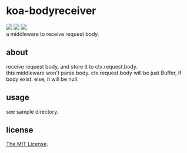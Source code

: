 koa-bodyreceiver
=====
[![][mit-badge]][mit] [![][node-badge]][node] [![][koa-badge]][koa]  
a middleware to receive request body.

about
-----
receive request body, and store it to ctx.request.body.  
this middleware won't parse body.
ctx.request.body will be just Buffer, if body exist. else, it will be null.

usage
-----
see sample directory.

license
-----
[The MIT License](LICENSE).

[mit]: http://opensource.org/licenses/MIT
[mit-badge]: https://img.shields.io/badge/license-MIT-444444.svg?style=flat-square
[node]: https://nodejs.org/
[node-badge]: https://img.shields.io/badge/node-%3E%3D%207.6.0-74aa63.svg?style=flat-square
[koa]: http://koajs.com/
[koa-badge]: https://img.shields.io/badge/koa-%3E%3D%202-67d4d4.svg?style=flat-square